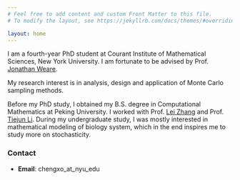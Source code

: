 ```yaml
---
# Feel free to add content and custom Front Matter to this file.
# To modify the layout, see https://jekyllrb.com/docs/themes/#overriding-theme-defaults

layout: home
---
```


I am a fourth-year PhD student at Courant Institute of Mathematical Sciences, New York University. 
I am fortunate to be advised by Prof. [Jonathan Weare](https://cims.nyu.edu/~weare/).

My research interest is in analysis, design and application of Monte Carlo sampling methods.

Before my PhD study, I obtained my B.S. degree in Computational Mathematics at Peking University. 
I worked with Prof. [Lei Zhang](http://faculty.bicmr.pku.edu.cn/~zhanglei/) and Prof. [Tiejun Li](https://www.math.pku.edu.cn/teachers/litj/). During my undergraduate study, I was mostly interested in mathematical modeling of biology system, which in the end inspires me to study more on stochasticity.

### Contact

- **Email**: chengxo_at_nyu_edu
